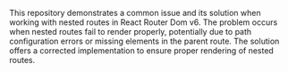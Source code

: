 This repository demonstrates a common issue and its solution when working with nested routes in React Router Dom v6.  The problem occurs when nested routes fail to render properly, potentially due to path configuration errors or missing elements in the parent route.  The solution offers a corrected implementation to ensure proper rendering of nested routes.